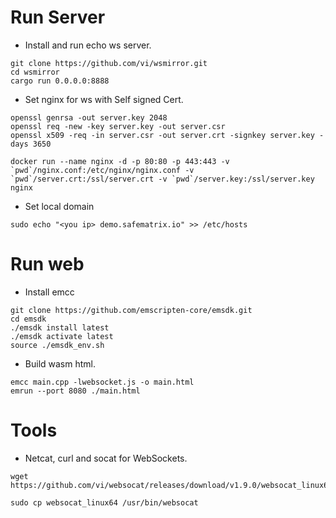 # Run Server
* Install and run echo ws server.
```
git clone https://github.com/vi/wsmirror.git
cd wsmirror
cargo run 0.0.0.0:8888
```

* Set nginx for ws with Self signed Cert.
```
openssl genrsa -out server.key 2048
openssl req -new -key server.key -out server.csr
openssl x509 -req -in server.csr -out server.crt -signkey server.key -days 3650

docker run --name nginx -d -p 80:80 -p 443:443 -v `pwd`/nginx.conf:/etc/nginx/nginx.conf -v `pwd`/server.crt:/ssl/server.crt -v `pwd`/server.key:/ssl/server.key nginx
```

* Set local domain 
```
sudo echo "<you ip> demo.safematrix.io" >> /etc/hosts
```

# Run web

* Install emcc
```
git clone https://github.com/emscripten-core/emsdk.git
cd emsdk
./emsdk install latest
./emsdk activate latest
source ./emsdk_env.sh
```

* Build wasm html.
```
emcc main.cpp -lwebsocket.js -o main.html
emrun --port 8080 ./main.html
```

# Tools

* Netcat, curl and socat for WebSockets.
```
wget https://github.com/vi/websocat/releases/download/v1.9.0/websocat_linux64

sudo cp websocat_linux64 /usr/bin/websocat
```


